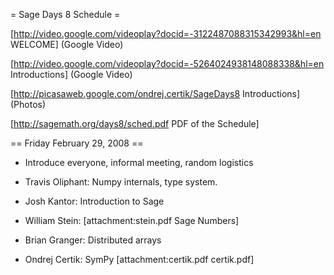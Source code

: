 = Sage Days 8 Schedule =

[http://video.google.com/videoplay?docid=-3122487088315342993&hl=en WELCOME] (Google Video)
 
[http://video.google.com/videoplay?docid=-5264024938148088338&hl=en Introductions] (Google Video)

[http://picasaweb.google.com/ondrej.certik/SageDays8 Introductions] (Photos)

[http://sagemath.org/days8/sched.pdf PDF of the Schedule]

== Friday February 29, 2008 ==

 * Introduce everyone, informal meeting, random logistics

 * Travis Oliphant: Numpy internals, type system.

 * Josh Kantor: Introduction to Sage

 * William Stein: [attachment:stein.pdf Sage Numbers]

 * Brian Granger: Distributed arrays

 * Ondrej Certik: SymPy [attachment:certik.pdf certik.pdf]

 
